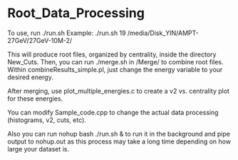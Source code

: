 # Root_Data_Processing

To use, run ./run.sh <energy> <pathtodata>
Example: ./run.sh 19 /media/Disk_YIN/AMPT-27GeV/27GeV-10M-2/

This will produce root files, organized by centrality, inside the directory New_Cuts.
Then, you can run ./merge.sh in /Merge/ to combine root files.
Within combineResults_simple.pl, just change the energy variable to your desired energy.

After merging, use plot_multiple_energies.c to create a v2 vs. centrality plot for these energies.

You can modify Sample_code.cpp to change the actual data processing (histograms, v2, cuts, etc).

Also you can run nohup bash ./run.sh <energy> <pathtodata> & to run it in the background and pipe output to nohup.out as this process may take a long time depending on how large your dataset is. 
